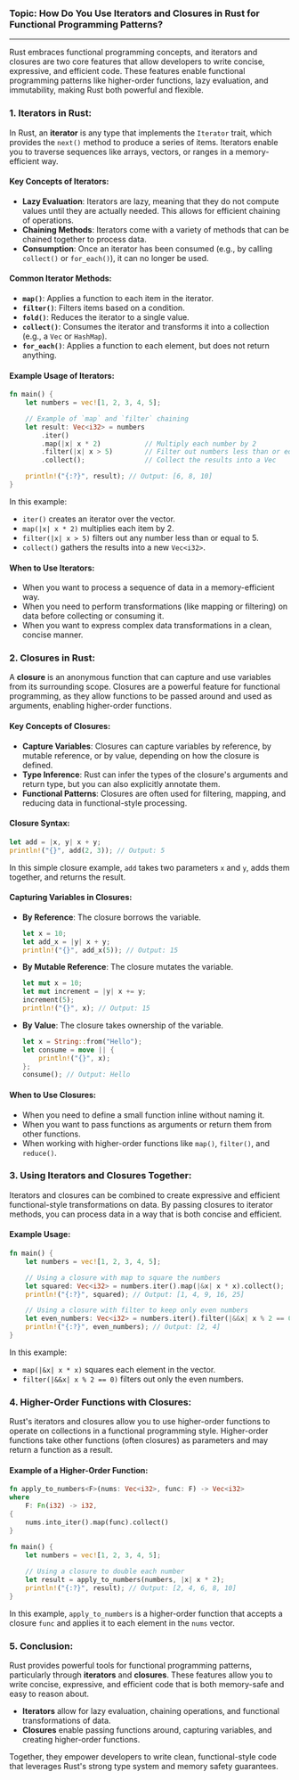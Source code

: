### **Topic:** How Do You Use Iterators and Closures in Rust for Functional Programming Patterns?

---

Rust embraces functional programming concepts, and iterators and closures are two core features that allow developers to write concise, expressive, and efficient code. These features enable functional programming patterns like higher-order functions, lazy evaluation, and immutability, making Rust both powerful and flexible.

### **1. Iterators in Rust:**

In Rust, an **iterator** is any type that implements the `Iterator` trait, which provides the `next()` method to produce a series of items. Iterators enable you to traverse sequences like arrays, vectors, or ranges in a memory-efficient way.

#### **Key Concepts of Iterators:**
- **Lazy Evaluation**: Iterators are lazy, meaning that they do not compute values until they are actually needed. This allows for efficient chaining of operations.
- **Chaining Methods**: Iterators come with a variety of methods that can be chained together to process data.
- **Consumption**: Once an iterator has been consumed (e.g., by calling `collect()` or `for_each()`), it can no longer be used.

#### **Common Iterator Methods:**
- **`map()`**: Applies a function to each item in the iterator.
- **`filter()`**: Filters items based on a condition.
- **`fold()`**: Reduces the iterator to a single value.
- **`collect()`**: Consumes the iterator and transforms it into a collection (e.g., a `Vec` or `HashMap`).
- **`for_each()`**: Applies a function to each element, but does not return anything.

#### **Example Usage of Iterators:**

```rust
fn main() {
    let numbers = vec![1, 2, 3, 4, 5];

    // Example of `map` and `filter` chaining
    let result: Vec<i32> = numbers
        .iter()
        .map(|x| x * 2)           // Multiply each number by 2
        .filter(|x| x > 5)        // Filter out numbers less than or equal to 5
        .collect();               // Collect the results into a Vec

    println!("{:?}", result); // Output: [6, 8, 10]
}
```

In this example:
- `iter()` creates an iterator over the vector.
- `map(|x| x * 2)` multiplies each item by 2.
- `filter(|x| x > 5)` filters out any number less than or equal to 5.
- `collect()` gathers the results into a new `Vec<i32>`.

#### **When to Use Iterators:**
- When you want to process a sequence of data in a memory-efficient way.
- When you need to perform transformations (like mapping or filtering) on data before collecting or consuming it.
- When you want to express complex data transformations in a clean, concise manner.

### **2. Closures in Rust:**

A **closure** is an anonymous function that can capture and use variables from its surrounding scope. Closures are a powerful feature for functional programming, as they allow functions to be passed around and used as arguments, enabling higher-order functions.

#### **Key Concepts of Closures:**
- **Capture Variables**: Closures can capture variables by reference, by mutable reference, or by value, depending on how the closure is defined.
- **Type Inference**: Rust can infer the types of the closure's arguments and return type, but you can also explicitly annotate them.
- **Functional Patterns**: Closures are often used for filtering, mapping, and reducing data in functional-style processing.

#### **Closure Syntax:**

```rust
let add = |x, y| x + y;
println!("{}", add(2, 3)); // Output: 5
```

In this simple closure example, `add` takes two parameters `x` and `y`, adds them together, and returns the result.

#### **Capturing Variables in Closures:**

- **By Reference**: The closure borrows the variable.
  
  ```rust
  let x = 10;
  let add_x = |y| x + y;
  println!("{}", add_x(5)); // Output: 15
  ```

- **By Mutable Reference**: The closure mutates the variable.
  
  ```rust
  let mut x = 10;
  let mut increment = |y| x += y;
  increment(5);
  println!("{}", x); // Output: 15
  ```

- **By Value**: The closure takes ownership of the variable.
  
  ```rust
  let x = String::from("Hello");
  let consume = move || {
      println!("{}", x);
  };
  consume(); // Output: Hello
  ```

#### **When to Use Closures:**
- When you need to define a small function inline without naming it.
- When you want to pass functions as arguments or return them from other functions.
- When working with higher-order functions like `map()`, `filter()`, and `reduce()`.

### **3. Using Iterators and Closures Together:**

Iterators and closures can be combined to create expressive and efficient functional-style transformations on data. By passing closures to iterator methods, you can process data in a way that is both concise and efficient.

#### **Example Usage:**

```rust
fn main() {
    let numbers = vec![1, 2, 3, 4, 5];

    // Using a closure with map to square the numbers
    let squared: Vec<i32> = numbers.iter().map(|&x| x * x).collect();
    println!("{:?}", squared); // Output: [1, 4, 9, 16, 25]

    // Using a closure with filter to keep only even numbers
    let even_numbers: Vec<i32> = numbers.iter().filter(|&&x| x % 2 == 0).collect();
    println!("{:?}", even_numbers); // Output: [2, 4]
}
```

In this example:
- `map(|&x| x * x)` squares each element in the vector.
- `filter(|&&x| x % 2 == 0)` filters out only the even numbers.

### **4. Higher-Order Functions with Closures:**

Rust's iterators and closures allow you to use higher-order functions to operate on collections in a functional programming style. Higher-order functions take other functions (often closures) as parameters and may return a function as a result.

#### **Example of a Higher-Order Function:**

```rust
fn apply_to_numbers<F>(nums: Vec<i32>, func: F) -> Vec<i32>
where
    F: Fn(i32) -> i32,
{
    nums.into_iter().map(func).collect()
}

fn main() {
    let numbers = vec![1, 2, 3, 4, 5];
    
    // Using a closure to double each number
    let result = apply_to_numbers(numbers, |x| x * 2);
    println!("{:?}", result); // Output: [2, 4, 6, 8, 10]
}
```

In this example, `apply_to_numbers` is a higher-order function that accepts a closure `func` and applies it to each element in the `nums` vector.

### **5. Conclusion:**

Rust provides powerful tools for functional programming patterns, particularly through **iterators** and **closures**. These features allow you to write concise, expressive, and efficient code that is both memory-safe and easy to reason about.

- **Iterators** allow for lazy evaluation, chaining operations, and functional transformations of data.
- **Closures** enable passing functions around, capturing variables, and creating higher-order functions.

Together, they empower developers to write clean, functional-style code that leverages Rust's strong type system and memory safety guarantees.